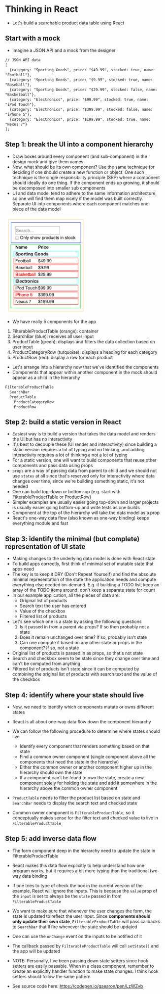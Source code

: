 # Thinking in React

- Let's build a searchable product data table using React

## Start with a mock

- Imagine a JSON API and a mock from the designer

```
// JSON API data
[
  {category: "Sporting Goods", price: "$49.99", stocked: true, name: "Football"},
  {category: "Sporting Goods", price: "$9.99", stocked: true, name: "Baseball"},
  {category: "Sporting Goods", price: "$29.99", stocked: false, name: "Basketball"},
  {category: "Electronics", price: "$99.99", stocked: true, name: "iPod Touch"},
  {category: "Electronics", price: "$399.99", stocked: false, name: "iPhone 5"},
  {category: "Electronics", price: "$199.99", stocked: true, name: "Nexus 7"}
];
```

## Step 1: break the UI into a component hierarchy

- Draw boxes around every component (and sub-component) in the design mock and give them names
- Now, what should be its own component? Use the same technique for deciding if one should create a new function or object. One such technique is the single responsibility principle (SRP) where a component should ideally do one thing. If the component ends up growing, it should be decomposed into smaller sub components
- UI and data model tend to adhere to the same information architecture, so one will find them map nicely if the model was built correctly. Separate UI into components where each component matches one piece of the data model

![](./imgs/10-data-table.png)

- We have really 5 components for the app
1. FilterableProductTable (orange): container
2. SearchBar (blue): receives all user input
3. ProductTable (green): displays and filters the data collection based on user input
4. ProductCategoryRow (turquoise): displays a heading for each category
5. ProductRow (red): display a row for each product

- Let's arrange into a hierarchy now that we've identified the components
- Components that appear within another component in the mock should appear as a child in the hierarchy

```
FilterableProductTable
  SearchBar
  ProductTable
    ProductCategoryRow
    ProductRow
```

## Step 2: build a static version in React

- Easiest way is to build a version that takes the data model and renders the UI but has no interactivity
- It's best to decouple these (UI render and interactivity) since building a static version requires a lot of typing and no thinking, and adding interactivity requires a lot of thinking a not a lot of typing
- For a static version, one will want to build components that reuse other components and pass data using props
- `props` are a way of passing data from parent to child and we should not use `states` at all since that's reserved only for interactivity where data changes over time, since we're building something static, it's not needed
- One can build top-down or bottom-up (e.g. start with FilterableProductTable or ProductRow)
- Simpler examples are usually easier going top-down and larger projects is usually easier going bottom-up and write tests as one builds
- Component at the top of the hierarchy will take the data model as a prop
- React's one-way data flow (also known as one-way binding) keeps everything module and fast

## Step 3: identify the minimal (but complete) representation of UI state

- Making changes to the underlying data model is done with React state
- To build apps correctly, first think of minimal set of mutable state that apps need
- The key is to keep it DRY (Don't Repeat Yourself) and find the absolute minimal representation of the state the application needs and compute everything else needed on-demand. E.g. if building a TODO list, keep an array of the TODO items around; don't keep a separate state for count
- In our example application, all the pieces of data are:
  - Original list of products
  - Search text the user has entered
  - Value of the checkbox
  - Filtered list of products
- Let's see which one is a state by asking the following questions
  1. Is it passed in from a parent via props? If so then probably not a state
  2. Does it remain unchanged over time? If so, probably isn't state
  3. Can one compute it based on any other state or props in the component? If so, not a state
- Original list of products is passed in as props, so that's not state
- Search and checkbox seem to be state since they change over time and can't be computed from anything
- Filtered list of products isn't state since it can be computed by combining the original list of products with search text and the value of the checkbox

## Step 4: identify where your state should live

- Now, we need to identify which components mutate or owns different states
- React is all about one-way data flow down the component hierarchy
- We can follow the following procedure to determine where states should live
  - Identify every component that renders something based on that state
  - Find a common owner component (single component above all the components that need the state in the hierarchy)
  - Either the common owner or another component higher up in the hierarchy should own the state
  - If a component can't be found to own the state, create a new component solely for holding the state and add it somewhere in the hierarchy above the common owner component

- `ProductTable` needs to filter the product list based on state and `SearchBar` needs to display the search text and checked state
- Common owner component is `FilterableProductTable`, so it conceptually makes sense for the filter text and checked value to live in `FilterableProductTable`

## Step 5: add inverse data flow

- The form component deep in the hierarchy need to update the state in FilterableProductTable
- React makes this data flow explicitly to help understand how one program works, but it requires a bit more typing than the traditional two-way data binding
- If one tries to type of check the box in the current version of the example, React will ignore the inputs. This is because the `value` prop of the `input` is set to always be the `state` passed in from `FilterableProductTable`
- We want to make sure that whenever the user changes the form, the state is updated to reflect the user input. Since **components should only update their own state**, `FilterableProductTable` will pass callbacks to `SearchBar` that'll fire whenever the state should be updated
- One can use the `onChange` event on the inputs to be notified of it
- The callback passed by `FilterableProductTable` will call `setState()` and the app will be updated
- NOTE: Personally, I've been passing down state setters since hook setters are easily passable. When in a class component, remember to create an explicitly handler function to make state changes. I think hook setters should follow the same pattern

- See source code here: https://codepen.io/gaearon/pen/LzWZvb
